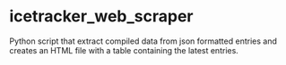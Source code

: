 # icetracker_web_scraper
 Python script that extract compiled data from json formatted entries and creates an HTML file with a table containing the latest entries.
